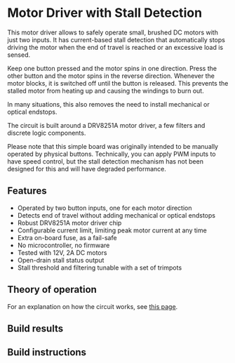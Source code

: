 # Motor Driver with Stall Detection
This motor driver allows to safely operate small, brushed DC motors with just two inputs. It has current-based stall detection that automatically stops driving the motor when the end of travel is reached or an excessive load is sensed.

Keep one button pressed and the motor spins in one direction. Press the other button and the motor spins in the reverse direction. Whenever the motor blocks, it is switched off until the button is released. This prevents the stalled motor from heating up and causing the windings to burn out.

In many situations, this also removes the need to install mechanical or optical endstops.

The circuit is built around a DRV8251A motor driver, a few filters and discrete logic components.

Please note that this simple board was originally intended to be manually operated by physical buttons. Technically, you can apply PWM inputs to have speed control, but the stall detection mechanism has not been designed for this and will have degraded performance.

## Features
- Operated by two button inputs, one for each motor direction
- Detects end of travel without adding mechanical or optical endstops
- Robust DRV8251A motor driver chip
- Configurable current limit, limiting peak motor current at any time
- Extra on-board fuse, as a fail-safe
- No microcontroller, no firmware
- Tested with 12V, 2A DC motors
- Open-drain stall status output
- Stall threshold and filtering tunable with a set of trimpots

## Theory of operation
For an explanation on how the circuit works, see [this page](THEORY.md).

## Build results

## Build instructions

